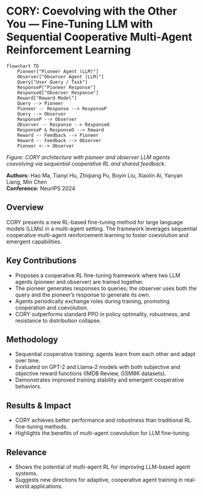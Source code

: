 # CORY: Coevolving with the Other You — Fine-Tuning LLM with Sequential Cooperative Multi-Agent Reinforcement Learning

```mermaid
flowchart TD
    Pioneer["Pioneer Agent (LLM)"]
    Observer["Observer Agent (LLM)"]
    Query["User Query / Task"]
    ResponseP["Pioneer Response"]
    ResponseO["Observer Response"]
    Reward["Reward Model"]
    Query --> Pioneer
    Pioneer -- Response --> ResponseP
    Query --> Observer
    ResponseP --> Observer
    Observer -- Response --> ResponseO
    ResponseP & ResponseO --> Reward
    Reward -- Feedback --> Pioneer
    Reward -- Feedback --> Observer
    Pioneer <--> Observer
```

*Figure: CORY architecture with pioneer and observer LLM agents coevolving via sequential cooperative RL and shared feedback.*

**Authors:** Hao Ma, Tianyi Hu, Zhiqiang Pu, Boyin Liu, Xiaolin Ai, Yanyan Liang, Min Chen  
**Conference:** NeurIPS 2024

## Overview
CORY presents a new RL-based fine-tuning method for large language models (LLMs) in a multi-agent setting. The framework leverages sequential cooperative multi-agent reinforcement learning to foster coevolution and emergent capabilities.

## Key Contributions
- Proposes a cooperative RL fine-tuning framework where two LLM agents (pioneer and observer) are trained together.
- The pioneer generates responses to queries; the observer uses both the query and the pioneer’s response to generate its own.
- Agents periodically exchange roles during training, promoting cooperation and coevolution.
- CORY outperforms standard PPO in policy optimality, robustness, and resistance to distribution collapse.

## Methodology
- Sequential cooperative training: agents learn from each other and adapt over time.
- Evaluated on GPT-2 and Llama-2 models with both subjective and objective reward functions (IMDB Review, GSM8K datasets).
- Demonstrates improved training stability and emergent cooperative behaviors.

## Results & Impact
- CORY achieves better performance and robustness than traditional RL fine-tuning methods.
- Highlights the benefits of multi-agent coevolution for LLM fine-tuning.

## Relevance
- Shows the potential of multi-agent RL for improving LLM-based agent systems.
- Suggests new directions for adaptive, cooperative agent training in real-world applications.
